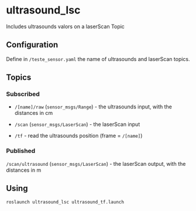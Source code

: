 # ultrasound_lsc

Includes ultrasounds valors on a laserScan Topic

## Configuration

Define in `/teste_sensor.yaml` the name of ultrasounds and laserScan topics.

## Topics
### Subscribed

- `/[name]/raw` (`sensor_msgs/Range`) - the ultrasounds input, with the distances in cm

- `/scan` (`sensor_msgs/LaserScan`)  - the laserScan input

- `/tf` - read the ultrasounds position (frame = `/[name]`)

### Published

`/scan/ultrasound` (`sensor_msgs/LaserScan`) - the laserScan output, with the distances in m

## Using

`roslaunch ultrasound_lsc ultrasound_tf.launch`
